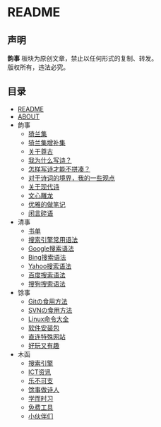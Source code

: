 # README

## 声明

**韵事** 板块为原创文章，禁止以任何形式的复制、转发。  
版权所有，违法必究。

## 目录

* [README](README.md)
* [ABOUT](ABOUT.md)
* 韵事
  * [猗兰集](韵事/01猗兰集.md)
  * [猗兰集增补集](韵事/01猗兰集增补集.md)
  * [关于尊古](韵事/02尊古.md)
  * [我为什么写诗？](韵事/03我为什么写诗？.md)
  * [怎样写诗才能不拼凑？](韵事/04怎样写诗才能不拼凑？.md)
  * [对于诗词的境界，我的一些观点](韵事/05对于诗词的境界，我的一些观点.md)
  * [关于现代诗](韵事/06关于现代诗.md)
  * [文心雕龙](韵事/07文心雕龙.md)
  * [优雅的做笔记](韵事/08一种优雅の笔记方式.md)
  * [闲言碎语](韵事/闲言碎语.md)
* 清事
  * [书单](清事/书单.md)
  * [搜索引擎常用语法](清事/01常用语法.md)
  * [Google搜索语法](清事/02Google搜索语法.md)
  * [Bing搜索语法](清事/03Bing搜索语法.md)
  * [Yahoo搜索语法](清事/04Yahoo搜索语法.md)
  * [百度搜索语法](清事/05百度搜索语法.md)
  * [搜狗搜索语法](清事/06搜狗搜索语法.md)
* 馀事
  * [Gitの食用方法](馀事/01Gitの食用方法.md)
  * [SVNの食用方法](馀事/02SVNの食用方法.md)
  * [Linux命令大全](https://www.linuxcool.com/)
  * [软件安装包](馀事/software-download.md)
  * [直连特殊网站](馀事/特殊网站的直连方式.md)
  * [好玩又有趣](馀事/好玩又有趣.md)
* 木函
  * [搜索引擎](木函/搜索引擎.md)
  * [ICT资讯](木函/ICT资讯.md)
  * [乐不可支](木函/乐不可支.md)
  * [馀事做诗人](木函/馀事做诗人.md)
  * [学而时习](木函/学而时习.md)
  * [免费工具](木函/Free.md)
  * [小伙伴们](木函/friends.md)
